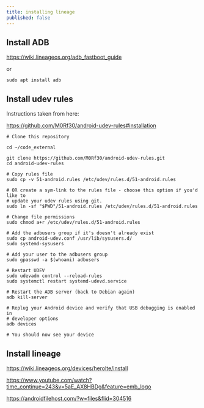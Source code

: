 ```yaml
---
title: installing lineage
published: false
---
```


## Install ADB

<https://wiki.lineageos.org/adb_fastboot_guide>

or

```
sudo apt install adb
```

## Install udev rules

Instructions taken from here:

<https://github.com/M0Rf30/android-udev-rules#installation>


```
# Clone this repository

cd ~/code_external

git clone https://github.com/M0Rf30/android-udev-rules.git
cd android-udev-rules
    
# Copy rules file
sudo cp -v 51-android.rules /etc/udev/rules.d/51-android.rules
    
# OR create a sym-link to the rules file - choose this option if you'd like to
# update your udev rules using git.
sudo ln -sf "$PWD"/51-android.rules /etc/udev/rules.d/51-android.rules
    
# Change file permissions
sudo chmod a+r /etc/udev/rules.d/51-android.rules
    
# Add the adbusers group if it's doesn't already exist
sudo cp android-udev.conf /usr/lib/sysusers.d/
sudo systemd-sysusers

# Add your user to the adbusers group
sudo gpasswd -a $(whoami) adbusers
    
# Restart UDEV
sudo udevadm control --reload-rules
sudo systemctl restart systemd-udevd.service
   
# Restart the ADB server (back to Debian again)
adb kill-server
    
# Replug your Android device and verify that USB debugging is enabled in
# developer options
adb devices
    
# You should now see your device
```

## Install lineage


<https://wiki.lineageos.org/devices/herolte/install>

<https://www.youtube.com/watch?time_continue=243&v=5aE_AX8HBDg&feature=emb_logo>

<https://androidfilehost.com/?w=files&flid=304516>